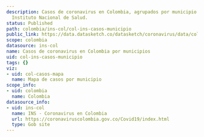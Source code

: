 ```yaml
---
description: Casos de coronavirus en Colombia, agrupados por municipio. Datos del
  Instituto Nacional de Salud.
status: Published
path: colombia/ins-col/col-ins-casos-municipio
public_link: https://data.datasketch.co/datasketch/coronavirus/data/colombia/ins-col/col-ins-casos-municipio.csv
scope: colombia
datasource: ins-col
name: Casos de coronavirus en Colombia por municipios
uid: col-ins-casos-municipio
tags: {}
viz:
- uid: col-casos-mapa
  name: Mapa de casos por municipio
scope_info:
- uid: colombia
  name: Colombia
datasource_info:
- uid: ins-col
  name: INS - Coronavirus en Colombia
  url: https://coronaviruscolombia.gov.co/Covid19/index.html
  type: Gob site
---
```


